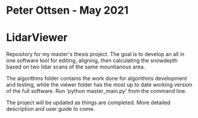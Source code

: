 # Peter Ottsen - May 2021
# LidarViewer

Repository for my master's thesis project. The goal is to develop an all in one software tool for editing, aligning, then calculating the snowdepth based on two lidar scans of the same mountianous area.

The algorithms folder contains the work done for algorithms development and testing, while the viewer folder has the most up to date working version of the full software. Run 'python master_main.py' from the command line.

The project will be updated as things are completed. More detailed description and user guide to come.
